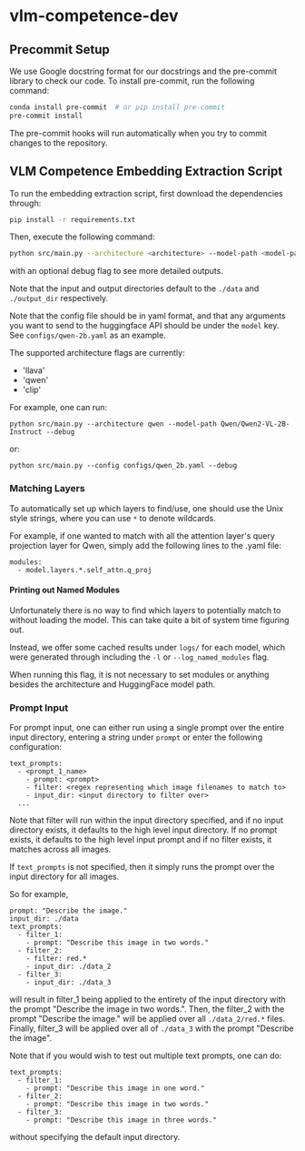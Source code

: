 # vlm-competence-dev

## Precommit Setup
We use Google docstring format for our docstrings and the pre-commit library to check our code. To install pre-commit, run the following command:

```bash
conda install pre-commit  # or pip install pre-commit
pre-commit install
```

The pre-commit hooks will run automatically when you try to commit changes to the repository.

## VLM Competence Embedding Extraction Script
To run the embedding extraction script, first download the dependencies through:
```bash
pip install -r requirements.txt
```

Then, execute the following command:
```bash
python src/main.py --architecture <architecture> --model-path <model-path> --debug --config <config-file-path> --input-dir <input-dir> --output-dir <output-dir>
```
with an optional debug flag to see more detailed outputs.

Note that the input and output directories default to the `./data` and `./output_dir` respectively.

Note that the config file should be in yaml format, and that any arguments you want to send to the huggingface API should be under the `model` key. See `configs/qwen-2b.yaml` as an example.

The supported architecture flags are currently:
- 'llava'
- 'qwen'
- 'clip'

For example, one can run:
```base
python src/main.py --architecture qwen --model-path Qwen/Qwen2-VL-2B-Instruct --debug
```
or:
```base
python src/main.py --config configs/qwen_2b.yaml --debug
```

### Matching Layers
To automatically set up which layers to find/use, one should use the Unix style strings, where you can use `*` to denote wildcards.

For example, if one wanted to match with all the attention layer's query projection layer for Qwen, simply add the following lines to the .yaml file:
```
modules:
  - model.layers.*.self_attn.q_proj
```

#### Printing out Named Modules
Unfortunately there is no way to find which layers to potentially match to without loading the model. This can take quite a bit of system time figuring out.

Instead, we offer some cached results under `logs/` for each model, which were generated through including the `-l` or `--log_named_modules` flag.

When running this flag, it is not necessary to set modules or anything besides the architecture and HuggingFace model path.

### Prompt Input
For prompt input, one can either run using a single prompt over the entire input directory, entering a string under `prompt` or enter the following configuration:
```
text_prompts:
  - <prompt_1_name>
    - prompt: <prompt>
    - filter: <regex representing which image filenames to match to>
    - input_dir: <input directory to filter over>
  ...
```

Note that filter will run within the input directory specified, and if no input directory exists, it defaults to the high level input directory. If no prompt exists, it defaults to the high level input prompt and if no filter exists, it matches across all images.

If `text_prompts` is not specified, then it simply runs the prompt over the input directory for all images.

So for example,
```
prompt: "Describe the image."
input_dir: ./data
text_prompts:
  - filter_1:
    - prompt: "Describe this image in two words."
  - filter_2:
    - filter: red.*
    - input_dir: ./data_2
  - filter_3:
    - input_dir: ./data_3
```
will result in filter_1 being applied to the entirety of the input directory with the prompt "Describe the image in two words.". Then, the filter_2 with the prompt "Describe the image." will be applied over all `./data_2/red.*` files. Finally, filter_3 will be applied over all of `./data_3` with the prompt "Describe the image".

Note that if you would wish to test out multiple text prompts, one can do:
```
text_prompts:
  - filter_1:
    - prompt: "Describe this image in one word."
  - filter_2:
    - prompt: "Describe this image in two words."
  - filter_3:
    - prompt: "Describe this image in three words."
```
without specifying the default input directory.
